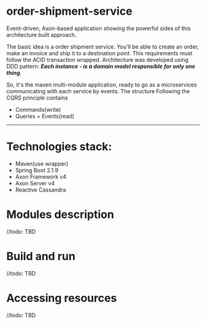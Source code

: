 # order-shipment-service
Event-driven, Axon-based application showing the powerful sides of this architecture built approach.

The basic idea is a order shipment service. You'll be able to create an order, make an invoice 
and ship it to a destination point. This requirements must follow the ACID transaction wrapped.
Architecture was developed using DDD pattern: ***Each instance - is a domain model responsible for only one thing***.

 
So, it's the maven multi-module application, ready to go as a microservices 
communicating with each service by events. The structure Following the CQRS principle contains
* Commands(write)
* Queries + Events(read)  

--- 

# Technologies stack:
* Maven(use wrapper)
* Spring Boot 2.1.9
* Axon Framework v4
* Axon Server v4
* Reactive Cassandra

# Modules description
//todo: TBD

# Build and run
//todo: TBD

# Accessing resources
//todo: TBD
